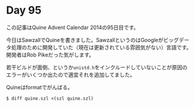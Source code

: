 # Day 95

この記事はQuine Advent Calendar 2014の95日目です。

今日はSawzallでQuineを書きました。SawzallというのはGoogleがビッグデータ処理のために開発していた（現在は更新されている雰囲気がない）言語です。開発者はRob Pikeだった気がします。

若干ビルドが面倒、というか`unistd.h`をインクルードしていないことが原因のエラーがいくつか出たので適宜それを追加してました。

Quineはformatでがんばる。

```console
$ diff quine.szl <(szl quine.szl)
```
